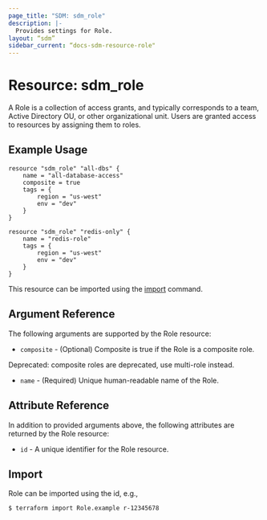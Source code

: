 ```yaml
---
page_title: "SDM: sdm_role"
description: |-
  Provides settings for Role.
layout: “sdm”
sidebar_current: “docs-sdm-resource-role"
---
```

# Resource: sdm_role

A Role is a collection of access grants, and typically corresponds to a team, Active Directory OU, or other organizational unit. Users are granted access to resources by assigning them to roles.
## Example Usage

```hcl
resource "sdm_role" "all-dbs" {
    name = "all-database-access"
    composite = true
    tags = {
        region = "us-west"
        env = "dev"
    }    
}

resource "sdm_role" "redis-only" {
    name = "redis-role"
    tags = {
        region = "us-west"
        env = "dev"
    }    
}
```
This resource can be imported using the [import](https://www.terraform.io/docs/cli/commands/import.html) command.

## Argument Reference
The following arguments are supported by the Role resource:
* `composite` - (Optional) Composite is true if the Role is a composite role.

 Deprecated: composite roles are deprecated, use multi-role instead.
* `name` - (Required) Unique human-readable name of the Role.
## Attribute Reference
In addition to provided arguments above, the following attributes are returned by the Role resource:
* `id` - A unique identifier for the Role resource.
## Import
Role can be imported using the id, e.g.,

```
$ terraform import Role.example r-12345678
```
